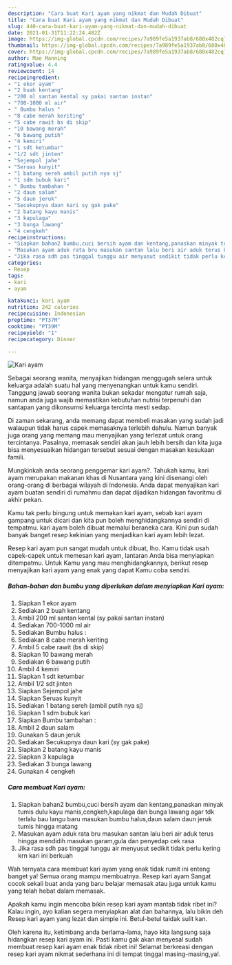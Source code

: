 ```yaml
---
description: "Cara buat Kari ayam yang nikmat dan Mudah Dibuat"
title: "Cara buat Kari ayam yang nikmat dan Mudah Dibuat"
slug: 440-cara-buat-kari-ayam-yang-nikmat-dan-mudah-dibuat
date: 2021-01-31T11:22:24.482Z
image: https://img-global.cpcdn.com/recipes/7a989fe5a1937ab8/680x482cq70/kari-ayam-foto-resep-utama.jpg
thumbnail: https://img-global.cpcdn.com/recipes/7a989fe5a1937ab8/680x482cq70/kari-ayam-foto-resep-utama.jpg
cover: https://img-global.cpcdn.com/recipes/7a989fe5a1937ab8/680x482cq70/kari-ayam-foto-resep-utama.jpg
author: Mae Manning
ratingvalue: 4.4
reviewcount: 14
recipeingredient:
- "1 ekor ayam"
- "2 buah kentang"
- "200 ml santan kental sy pakai santan instan"
- "700-1000 ml air"
- " Bumbu halus "
- "8 cabe merah keriting"
- "5 cabe rawit bs di skip"
- "10 bawang merah"
- "6 bawang putih"
- "4 kemiri"
- "1 sdt ketumbar"
- "1/2 sdt jinten"
- "Sejempol jahe"
- "Seruas kunyit"
- "1 batang sereh ambil putih nya sj"
- "1 sdm bubuk kari"
- " Bumbu tambahan "
- "2 daun salam"
- "5 daun jeruk"
- "Secukupnya daun kari sy gak pake"
- "2 batang kayu manis"
- "3 kapulaga"
- "3 bunga lawang"
- "4 cengkeh"
recipeinstructions:
- "Siapkan bahan2 bumbu,cuci bersih ayam dan kentang,panaskan minyak tumis dulu kayu manis,cengkeh,kapulaga dan bunga lawang agar tdk terlalu bau langu baru masukan bumbu halus,daun salam daun jeruk tumis hingga matang"
- "Masukan ayam aduk rata bru masukan santan lalu beri air aduk terus hingga mendidih masukan garam,gula dan penyedap cek rasa"
- "Jika rasa sdh pas tinggal tunggu air menyusut sedikit tidak perlu kering krn kari ini berkuah"
categories:
- Resep
tags:
- kari
- ayam

katakunci: kari ayam 
nutrition: 242 calories
recipecuisine: Indonesian
preptime: "PT37M"
cooktime: "PT39M"
recipeyield: "1"
recipecategory: Dinner

---
```



![Kari ayam](https://img-global.cpcdn.com/recipes/7a989fe5a1937ab8/680x482cq70/kari-ayam-foto-resep-utama.jpg)

Sebagai seorang wanita, menyajikan hidangan menggugah selera untuk keluarga adalah suatu hal yang menyenangkan untuk kamu sendiri. Tanggung jawab seorang  wanita bukan sekadar mengatur rumah saja, namun anda juga wajib memastikan kebutuhan nutrisi terpenuhi dan santapan yang dikonsumsi keluarga tercinta mesti sedap.

Di zaman  sekarang, anda memang dapat membeli masakan yang sudah jadi walaupun tidak harus capek memasaknya terlebih dahulu. Namun banyak juga orang yang memang mau menyajikan yang terlezat untuk orang tercintanya. Pasalnya, memasak sendiri akan jauh lebih bersih dan kita juga bisa menyesuaikan hidangan tersebut sesuai dengan masakan kesukaan famili. 



Mungkinkah anda seorang penggemar kari ayam?. Tahukah kamu, kari ayam merupakan makanan khas di Nusantara yang kini disenangi oleh orang-orang di berbagai wilayah di Indonesia. Anda dapat menyajikan kari ayam buatan sendiri di rumahmu dan dapat dijadikan hidangan favoritmu di akhir pekan.

Kamu tak perlu bingung untuk memakan kari ayam, sebab kari ayam gampang untuk dicari dan kita pun boleh menghidangkannya sendiri di tempatmu. kari ayam boleh dibuat memalui beraneka cara. Kini pun sudah banyak banget resep kekinian yang menjadikan kari ayam lebih lezat.

Resep kari ayam pun sangat mudah untuk dibuat, lho. Kamu tidak usah capek-capek untuk memesan kari ayam, lantaran Anda bisa menyiapkan ditempatmu. Untuk Kamu yang mau menghidangkannya, berikut resep menyajikan kari ayam yang enak yang dapat Kamu coba sendiri.

<!--inarticleads1-->

##### Bahan-bahan dan bumbu yang diperlukan dalam menyiapkan Kari ayam:

1. Siapkan 1 ekor ayam
1. Sediakan 2 buah kentang
1. Ambil 200 ml santan kental (sy pakai santan instan)
1. Sediakan 700-1000 ml air
1. Sediakan  Bumbu halus :
1. Sediakan 8 cabe merah keriting
1. Ambil 5 cabe rawit (bs di skip)
1. Siapkan 10 bawang merah
1. Sediakan 6 bawang putih
1. Ambil 4 kemiri
1. Siapkan 1 sdt ketumbar
1. Ambil 1/2 sdt jinten
1. Siapkan Sejempol jahe
1. Siapkan Seruas kunyit
1. Sediakan 1 batang sereh (ambil putih nya sj)
1. Siapkan 1 sdm bubuk kari
1. Siapkan  Bumbu tambahan :
1. Ambil 2 daun salam
1. Gunakan 5 daun jeruk
1. Sediakan Secukupnya daun kari (sy gak pake)
1. Siapkan 2 batang kayu manis
1. Siapkan 3 kapulaga
1. Sediakan 3 bunga lawang
1. Gunakan 4 cengkeh




<!--inarticleads2-->

##### Cara membuat Kari ayam:

1. Siapkan bahan2 bumbu,cuci bersih ayam dan kentang,panaskan minyak tumis dulu kayu manis,cengkeh,kapulaga dan bunga lawang agar tdk terlalu bau langu baru masukan bumbu halus,daun salam daun jeruk tumis hingga matang
1. Masukan ayam aduk rata bru masukan santan lalu beri air aduk terus hingga mendidih masukan garam,gula dan penyedap cek rasa
1. Jika rasa sdh pas tinggal tunggu air menyusut sedikit tidak perlu kering krn kari ini berkuah




Wah ternyata cara membuat kari ayam yang enak tidak rumit ini enteng banget ya! Semua orang mampu membuatnya. Resep kari ayam Sangat cocok sekali buat anda yang baru belajar memasak atau juga untuk kamu yang telah hebat dalam memasak.

Apakah kamu ingin mencoba bikin resep kari ayam mantab tidak ribet ini? Kalau ingin, ayo kalian segera menyiapkan alat dan bahannya, lalu bikin deh Resep kari ayam yang lezat dan simple ini. Betul-betul taidak sulit kan. 

Oleh karena itu, ketimbang anda berlama-lama, hayo kita langsung saja hidangkan resep kari ayam ini. Pasti kamu gak akan menyesal sudah membuat resep kari ayam enak tidak ribet ini! Selamat berkreasi dengan resep kari ayam nikmat sederhana ini di tempat tinggal masing-masing,ya!.

